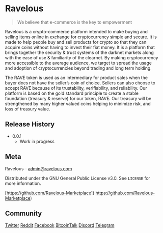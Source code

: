 # Ravelous
> We believe that e-commerce is the key to empowerment

Ravelous is a crypto-commerce platform intended to make buying and selling items online in exchange for cryptocurrency simple and secure. It is made to help people buy and sell products for crypto so that they can acquire coins without having to invest their fiat money. It is a platform that brings together the security & trust systems of the darknet markets along with the ease of use & familiarity of the clearnet. By making cryptocurrency more accessible to the average audience, we target to spread the usage and adoption of cryptocurrencies beyond trading and long term holding.

The RAVE token is used as an intermediary for product sales when the buyer does not have the seller’s coin of choice. Sellers can also choose to accept RAVE because of its trustability, verifiability, and reliability. Our platform is based on the gold standard principle to create a stable foundation (treasury & reserve) for our token, RAVE. Our treasury will be strengthened by many higher valued coins helping to minimize risk, and
loss of treasury value. 

## Release History

* 0.0.1
    * Work in progress

## Meta

Ravelous – admin@ravelous.com

Distributed under the GNU General Public License v3.0. See ``LICENSE`` for more information.

[https://github.com/Ravelous-Marketplace]( https://github.com/Ravelous-Marketplace)

## Community

[Twitter](https://twitter.com/ravelousmarket)
[Reddit](https://www.reddit.com/r/ravelous/)
[Facebook](https://www.facebook.com/ravelousmarket)
[BitcoinTalk](https://bitcointalk.org/index.php?topic=2676153.0)
[Discord](https://discord.gg/fKjGx78)
[Telegram](https://t.me/joinchat/Ghj22Q0NPsZzJXpkkTaPQQ)

